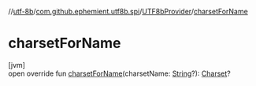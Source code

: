 //[utf-8b](../../../index.md)/[com.github.ephemient.utf8b.spi](../index.md)/[UTF8bProvider](index.md)/[charsetForName](charset-for-name.md)

# charsetForName

[jvm]\
open override fun [charsetForName](charset-for-name.md)(charsetName: [String](https://kotlinlang.org/api/latest/jvm/stdlib/kotlin/-string/index.html)?): [Charset](https://docs.oracle.com/javase/8/docs/api/java/nio/charset/Charset.html)?
